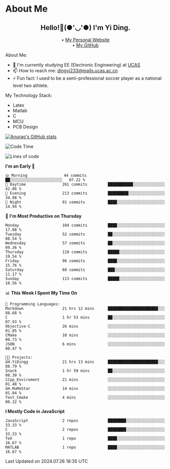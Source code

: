 # About Me

<h2 style="text-align:center;"> Hello!👋(●'◡'●) I'm Yi Ding.</h2>

<div style="text-align:center;">
  • <a href="https://yidingg.github.io/YiDingg">My Personal Website</a><br>
  • <a href="https://github.com/YiDingg">My GitHub</a>
</div>

About Me:
- 🔭 I'm currently studying EE (Electronic Engineering) at [UCAS](https://www.ucas.ac.cn/)
- 📫 How to reach me: dingyi233@mails.ucas.ac.cn
- ⚡ Fun fact: I used to be a semi-professional soccer player as a national level two athlete.

My Technology Stack:
- Latex
- Matlab
- C
- MCU
- PCB Design

[![Anurag's GitHub stats](https://github-readme-stats.vercel.app/api?username=YiDingg)](https://github.com/anuraghazra/github-readme-stats)

<!--START_SECTION:waka-->
![Code Time](http://img.shields.io/badge/Code%20Time-221%20hrs%2022%20mins-blue)

![Lines of code](https://img.shields.io/badge/From%20Hello%20World%20I%27ve%20Written-495.7%20thousand%20lines%20of%20code-blue)

**I'm an Early 🐤** 

```text
🌞 Morning                44 commits          ██░░░░░░░░░░░░░░░░░░░░░░░   07.22 % 
🌆 Daytime                261 commits         ███████████░░░░░░░░░░░░░░   42.86 % 
🌃 Evening                213 commits         █████████░░░░░░░░░░░░░░░░   34.98 % 
🌙 Night                  91 commits          ████░░░░░░░░░░░░░░░░░░░░░   14.94 % 
```
📅 **I'm Most Productive on Thursday** 

```text
Monday                   104 commits         ████░░░░░░░░░░░░░░░░░░░░░   17.08 % 
Tuesday                  52 commits          ██░░░░░░░░░░░░░░░░░░░░░░░   08.54 % 
Wednesday                57 commits          ██░░░░░░░░░░░░░░░░░░░░░░░   09.36 % 
Thursday                 119 commits         █████░░░░░░░░░░░░░░░░░░░░   19.54 % 
Friday                   96 commits          ████░░░░░░░░░░░░░░░░░░░░░   15.76 % 
Saturday                 68 commits          ███░░░░░░░░░░░░░░░░░░░░░░   11.17 % 
Sunday                   113 commits         █████░░░░░░░░░░░░░░░░░░░░   18.56 % 
```


📊 **This Week I Spent My Time On** 

```text
💬 Programming Languages: 
Markdown                 21 hrs 12 mins      ██████████████████████░░░   88.68 % 
C                        1 hr 53 mins        ██░░░░░░░░░░░░░░░░░░░░░░░   07.93 % 
Objective-C              26 mins             ░░░░░░░░░░░░░░░░░░░░░░░░░   01.85 % 
CMake                    10 mins             ░░░░░░░░░░░░░░░░░░░░░░░░░   00.73 % 
JSON                     6 mins              ░░░░░░░░░░░░░░░░░░░░░░░░░   00.47 % 

🐱‍💻 Projects: 
GH.YiDingg               21 hrs 13 mins      ██████████████████████░░░   88.79 % 
Snack                    1 hr 59 mins        ██░░░░░░░░░░░░░░░░░░░░░░░   08.30 % 
CCpp_Enviroment          21 mins             ░░░░░░░░░░░░░░░░░░░░░░░░░   01.48 % 
GH.MuMeStar              14 mins             ░░░░░░░░░░░░░░░░░░░░░░░░░   01.04 % 
Test_Cmake               4 mins              ░░░░░░░░░░░░░░░░░░░░░░░░░   00.32 % 
```

**I Mostly Code in JavaScript** 

```text
JavaScript               2 repos             ████████░░░░░░░░░░░░░░░░░   33.33 % 
C                        2 repos             ████████░░░░░░░░░░░░░░░░░   33.33 % 
TeX                      1 repo              ████░░░░░░░░░░░░░░░░░░░░░   16.67 % 
MATLAB                   1 repo              ████░░░░░░░░░░░░░░░░░░░░░   16.67 % 
```




 Last Updated on 2024.07.26 18:35 UTC
<!--END_SECTION:waka-->
